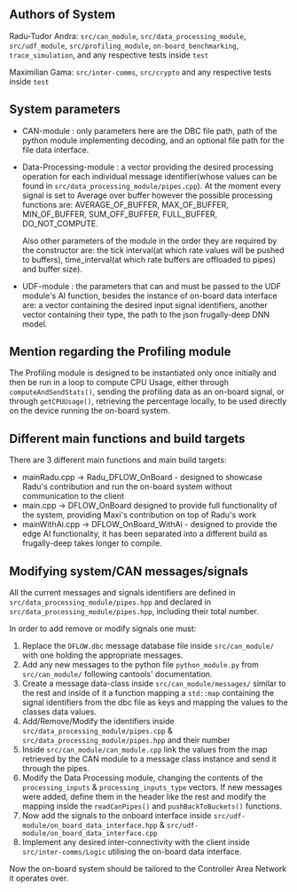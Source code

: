 Authors of System
------------------
Radu-Tudor Andra: `src/can_module`, `src/data_processing_module`, `src/udf_module`, `src/profiling_module`, `on-board_benchmarking`, `trace_simulation`, and any respective tests inside `test`

Maximilian Gama: `src/inter-comms`, `src/crypto` and any respective tests inside `test`

System parameters
-----------------
* CAN-module : only parameters here are the DBC file path, path of the python module implementing decoding, and an optional file path for the file data interface.
* Data-Processing-module : a vector providing the desired processing operation for each individual message identifier(whose values can be found in `src/data_processing_module/pipes.cpp`). At the moment every signal is set to Average over buffer however the possible processing functions are: AVERAGE_OF_BUFFER, MAX_OF_BUFFER, MIN_OF_BUFFER, SUM_OFF_BUFFER, FULL_BUFFER, DO_NOT_COMPUTE. 
  
  Also other parameters of the module in the order they are required by the constructor are: the tick interval(at which rate values will be pushed to buffers), time_interval(at which rate buffers are offloaded to pipes) and buffer size).
* UDF-module : the parameters that can and must be passed to the UDF module's AI function, besides the instance of on-board data interface are: a vector containing the desired input signal identifiers, another vector containing their type, the path to the json frugally-deep DNN model. 

Mention regarding the Profiling module
--------------------------------------
The Profiling module is designed to be instantiated only once initially and then be run in a loop to compute CPU Usage, either through `computeAndSendStats()`, sending the profiling data as an on-board signal, or through `getCPUUsage()`, retrieving the percentage locally, to be used directly on the device running the on-board system.

Different main functions and build targets
-------------------------------------------
There are 3 different main functions and main build targets:
* mainRadu.cpp -> Radu_DFLOW_OnBoard - designed to showcase Radu's contribution and run the on-board system without communication to the client
* main.cpp -> DFLOW_OnBoard designed to provide full functionality of the system, providing Maxi's contribution on top of Radu's work
* mainWithAi.cpp -> DFLOW_OnBoard_WithAi - designed to provide the edge AI functionality, it has been separated into a different build as frugally-deep takes longer to compile.

Modifying system/CAN messages/signals
-------------------------------------

All the current messages and signals identifiers are defined in `src/data_processing_module/pipes.hpp` and declared in `src/data_processing_module/pipes.hpp`, including their total number.

In order to add remove or modify signals one must:
1. Replace the `DFLOW.dbc` message database file inside `src/can_module/` with one holding the appropriate messages.
2. Add any new messages to the python file `python_module.py` from `src/can_module/` following cantools' documentation.
3. Create a message data-class inside `src/can_module/messages/` similar to the rest and inside of it a function mapping a `std::map` containing the signal identifiers from the dbc file as keys and mapping the values to the classes data values.
4. Add/Remove/Modify the identifiers inside `src/data_processing_module/pipes.cpp` & `src/data_processing_module/pipes.hpp` and their number
5. Inside `src/can_module/can_module.cpp` link the values from the map retrieved by the CAN module to a message class instance and send it through the pipes.
6. Modify the Data Processing module, changing the contents of the `processing_inputs` & `processing_inputs_type` vectors. If new messages were added, define them in the header like the rest and modify the mapping inside the `readCanPipes()` and `pushBackToBuckets()` functions.
7. Now add the signals to the onboard interface inside `src/udf-module/on_board_data_interface.hpp` & `src/udf-module/on_board_data_interface.cpp`
8. Implement any desired inter-connectivity with the client inside `src/inter-comms/Logic` utilising the on-board data interface.

Now the on-board system should be tailored to the Controller Area Network it operates over.
